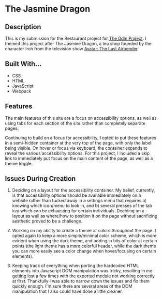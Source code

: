 # The Jasmine Dragon

## Description
This is my submission for the Restaurant project for <a href="https://www.theodinproject.com">The Odin Project</a>. I themed this project after The Jasmine Dragon, a tea shop founded by the character Iroh from the television show <a href="https://en.wikipedia.org/wiki/Avatar:_The_Last_Airbender">Avatar: The Last Airbender</a>.

## Built With...
- CSS
- HTML
- JavaScript
- Webpack

## Features
The main features of this site are a focus on accessibility options, as well as using tabs for each section of the site rather than completely separate pages.

Continuing to build on a focus for accessibility, I opted to put these features in a semi-hidden container at the very top of the page, with only the label being visible. On hover or focus via keyboard, the container expands to reveal the various accessibility options. For this project, I included a skip link to immediately put focus on the main content of the page, as well as a theme toggle.

## Issues During Creation
1. Deciding on a layout for the accessibility container. My belief, currently, is that accessibility options should be available immediately on a website rather than tucked away in a settings menu that requires a) knowing which icon/menu to look in, and b) several presses of the tab key which can be exhausting for certain individuals. Deciding on a layout as well as where/how to position it on the page without sacrificing aesthetic proved to be a challenge.

2. Working on my ability to create a theme of colors throughout the page. I opted again to keep a more simple/minimal color scheme, which is more evident when using the dark theme, and adding in bits of color at certain points (the light theme has a more colorful header, while the dark theme you can more easily see a color change when hover/focusing on certain elements).

3. Keeping track of everything when porting the hardcoded HTML elements into Javascript DOM manipulation was tricky, resulting in me getting lost a few times with the exported module not working correctly at first. Thankfully I was able to narrow down the issues and fix them quickly enough. I'm sure there are several areas of the DOM manipulation that I also could have done a little cleaner.
